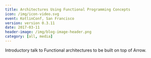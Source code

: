```yaml
---
title: Architectures Using Functional Programming Concepts
icon: /img/icon-video.svg
event: KotlinConf, San Francisco
version: version 0.3.11
date: 2017-03-11
header-image: /img/blog-image-header.png
category: [all, media]
---
```


Introductory talk to Functional architectures to be built on top of Arrow.

